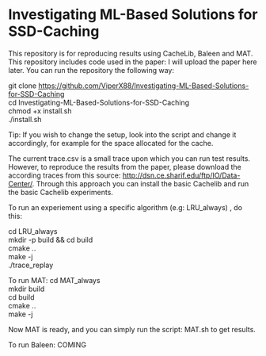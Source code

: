 # Investigating ML-Based Solutions for SSD-Caching
This repository is for reproducing results using CacheLib, Baleen and MAT. This repository includes code used in the paper: I will upload the paper here later.
You can run the repository the following way:

git clone https://github.com/ViperX88/Investigating-ML-Based-Solutions-for-SSD-Caching   
cd Investigating-ML-Based-Solutions-for-SSD-Caching  
chmod +x install.sh  
./install.sh  

Tip: If you wish to change the setup, look into the script and change it accordingly, for example for the space allocated for the cache.

The current trace.csv is a small trace upon which you can run test results. However, to reproduce the results from the paper, please download the according traces from this source: http://dsn.ce.sharif.edu/ftp/IO/Data-Center/.
Through this approach you can install the basic Cachelib and run the basic Cachelib experiments.

To run an experiement using a specific algorithm (e.g: LRU_always) , do this:

cd LRU_always  
mkdir -p build && cd build   
cmake ..   
make -j   
./trace_replay    
  


To run MAT:
cd MAT_always  
mkdir build  
cd build  
cmake ..  
make -j  

Now MAT is ready, and you can simply run the script: MAT.sh to get results.


To run Baleen:
COMING




